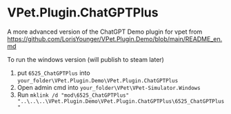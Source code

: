 # VPet.Plugin.ChatGPTPlus
A more advanced version of the ChatGPT Demo plugin for vpet from https://github.com/LorisYounger/VPet.Plugin.Demo/blob/main/README_en.md

To run the windows version (will publish to steam later)

1. put `6525_ChatGPTPlus` into `your_folder\VPet.Plugin.Demo\VPet.Plugin.ChatGPTPlus`
2. Open admin cmd into `your_folder\VPet\VPet-Simulator.Windows`
3. Run `mklink /d "mod\6525_ChatGPTPlus" "..\..\..\VPet.Plugin.Demo\VPet.Plugin.ChatGPTPlus\6525_ChatGPTPlus"`

